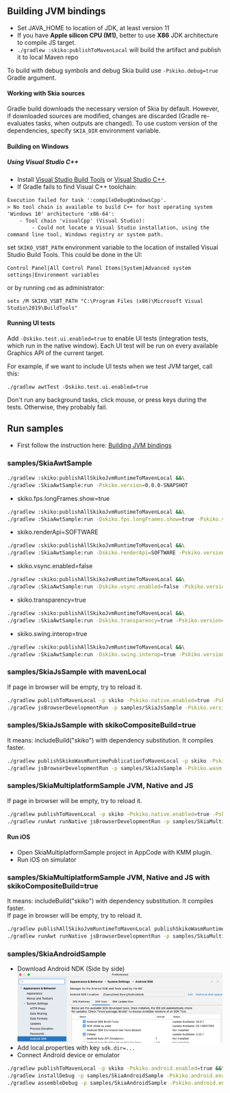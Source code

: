 ## Building JVM bindings

* Set JAVA_HOME to location of JDK, at least version 11
* If you have **Apple silicon CPU (M1)**, better to use **X86** JDK architecture to compile JS target.
* `./gradlew :skiko:publishToMavenLocal` will build the artifact and publish it to local Maven repo

To build with debug symbols and debug Skia build use `-Pskiko.debug=true` Gradle argument.

#### Working with Skia sources

Gradle build downloads the necessary version of Skia by default.
However, if downloaded sources are modified, changes are discarded (Gradle
re-evaluates tasks, when outputs are changed).
To use custom version of the dependencies, specify `SKIA_DIR` environment variable.

#### Building on Windows

##### Using Visual Studio C++
* Install [Visual Studio Build Tools](https://visualstudio.microsoft.com/visual-cpp-build-tools/) or
  [Visual Studio C++](https://visualstudio.microsoft.com/vs/features/cplusplus/).
* If Gradle fails to find Visual C++ toolchain:
```
Execution failed for task ':compileDebugWindowsCpp'.
> No tool chain is available to build C++ for host operating system 'Windows 10' architecture 'x86-64':
    - Tool chain 'visualCpp' (Visual Studio):
        - Could not locate a Visual Studio installation, using the command line tool, Windows registry or system path.
```
set `SKIKO_VSBT_PATH` environment variable to the location of installed Visual Studio Build Tools.
This could be done in the UI:
```
Control Panel|All Control Panel Items|System|Advanced system settings|Environment variables
```
or by running `cmd` as administrator:
```
setx /M SKIKO_VSBT_PATH "C:\Program Files (x86)\Microsoft Visual Studio\2019\BuildTools"
```

#### Running UI tests
Add `-Dskiko.test.ui.enabled=true` to enable UI tests (integration tests, which run in the native window). Each UI test will be run on every available Graphics API of the current target.

For example, if we want to include UI tests when we test JVM target, call this:
```
./gradlew awtTest -Dskiko.test.ui.enabled=true
```
Don't run any background tasks, click mouse, or press keys during the tests. Otherwise, they probably fail.

## Run samples
* First follow the instruction here: [Building JVM bindings](#building-jvm-bindings)
### samples/SkiaAwtSample
```bash
./gradlew :skiko:publishAllSkikoJvmRuntimeToMavenLocal &&\
./gradlew :SkiaAwtSample:run -Pskiko.version=0.0.0-SNAPSHOT
```
 - skiko.fps.longFrames.show=true
```bash
./gradlew :skiko:publishAllSkikoJvmRuntimeToMavenLocal &&\
./gradlew :SkiaAwtSample:run -Dskiko.fps.longFrames.show=true -Pskiko.version=0.0.0-SNAPSHOT
```
 - skiko.renderApi=SOFTWARE
```bash
./gradlew :skiko:publishAllSkikoJvmRuntimeToMavenLocal &&\
./gradlew :SkiaAwtSample:run -Dskiko.renderApi=SOFTWARE -Pskiko.version=0.0.0-SNAPSHOT
```
 - skiko.vsync.enabled=false
```bash
./gradlew :skiko:publishAllSkikoJvmRuntimeToMavenLocal &&\
./gradlew :SkiaAwtSample:run -Dskiko.vsync.enabled=false -Pskiko.version=0.0.0-SNAPSHOT
```
 - skiko.transparency=true
```bash
./gradlew :skiko:publishAllSkikoJvmRuntimeToMavenLocal &&\
./gradlew :SkiaAwtSample:run -Dskiko.transparency=true -Pskiko.version=0.0.0-SNAPSHOT
```
 - skiko.swing.interop=true
```bash
./gradlew :skiko:publishAllSkikoJvmRuntimeToMavenLocal &&\
./gradlew :SkiaAwtSample:run -Dskiko.swing.interop=true -Pskiko.version=0.0.0-SNAPSHOT
```

### samples/SkiaJsSample with mavenLocal
If page in browser will be empty, try to reload it.
```bash
./gradlew publishToMavenLocal -p skiko -Pskiko.native.enabled=true -Pskiko.wasm.enabled=true &&\
./gradlew jsBrowserDevelopmentRun -p samples/SkiaJsSample -Pskiko.version=0.0.0-SNAPSHOT
```

### samples/SkiaJsSample with skikoCompositeBuild=true
It means: includeBuild("skiko") with dependency substitution. It compiles faster.
```bash
./gradlew publishSkikoWasmRuntimePublicationToMavenLocal -p skiko -Pskiko.native.enabled=true -Pskiko.wasm.enabled=true &&\
./gradlew jsBrowserDevelopmentRun -p samples/SkiaJsSample -Pskiko.wasm.enabled=true -DskikoCompositeBuild=true -Pskiko.version=0.0.0-SNAPSHOT
```

### samples/SkiaMultiplatformSample JVM, Native and JS
If page in browser will be empty, try to reload it.  
```bash
./gradlew publishToMavenLocal -p skiko -Pskiko.native.enabled=true -Pskiko.wasm.enabled=true &&\
./gradlew runAwt runNative jsBrowserDevelopmentRun -p samples/SkiaMultiplatformSample -Pskiko.version=0.0.0-SNAPSHOT
```
#### Run iOS
- Open SkiaMultiplatformSample project in AppCode with KMM plugin.
- Run iOS on simulator

### samples/SkiaMultiplatformSample JVM, Native and JS with skikoCompositeBuild=true
It means: includeBuild("skiko") with dependency substitution. It compiles faster.  
If page in browser will be empty, try to reload it.  
```bash
./gradlew publishAllSkikoJvmRuntimeToMavenLocal publishSkikoWasmRuntimePublicationToMavenLocal -p skiko -Pskiko.native.enabled=true -Pskiko.wasm.enabled=true &&\
./gradlew runAwt runNative jsBrowserDevelopmentRun -p samples/SkiaMultiplatformSample -Pskiko.native.enabled=true -Pskiko.wasm.enabled=true -DskikoCompositeBuild=true -Pskiko.version=0.0.0-SNAPSHOT
```

### samples/SkiaAndroidSample
 - Download Android NDK (Side by side)  
![install-android-ndk.png](install-android-ndk.png)
 - Add local.properties with key `sdk.dir=...`
 - Connect Android device or emulator
```bash
./gradlew publishToMavenLocal -p skiko -Pskiko.android.enabled=true &&\
./gradlew installDebug -p samples/SkiaAndroidSample -Pskiko.android.enabled=true -Pskiko.version=0.0.0-SNAPSHOT ||\
./gradlew assembleDebug -p samples/SkiaAndroidSample -Pskiko.android.enabled=true -Pskiko.version=0.0.0-SNAPSHOT
```
